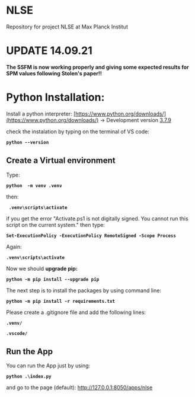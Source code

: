# NLSE
Repository for project NLSE at Max Planck Institut



# UPDATE 14.09.21
**The SSFM is now working properly and giving some expected results for SPM values following Stolen's paper!!**




# Python Installation:




Install a python interpreter: [https://www.python.org/downloads/](https://www.python.org/downloads/) -> Development version [3.7.9](https://www.python.org/downloads/release/python-379/ ) 

check the instalation by typing on the terminal of VS code:

**`python --version`**

## Create a Virtual environment 



 Type: 

**`python  -m venv .venv`**



then: 

**` .venv\scripts\activate`**



if you get the error "Activate.ps1 is not digitally signed. You cannot run this script on the current system." then type:

**`Set-ExecutionPolicy -ExecutionPolicy RemoteSigned -Scope Process`**



Again: 

**`.venv\scripts\activate`**

Now we should **upgrade pip:**

**`python -m pip install --upgrade pip`**

The next step is to install the packages by using command line:


**`python -m pip install -r requirements.txt`**



Please create a .gitignore file and add the following lines:

**`.venv/`**

**`.vscode/`**


##  Run the App 

You can run the App just by using: 

**`python .\index.py`**

and go to the page (default): http://127.0.0.1:8050/apps/nlse




